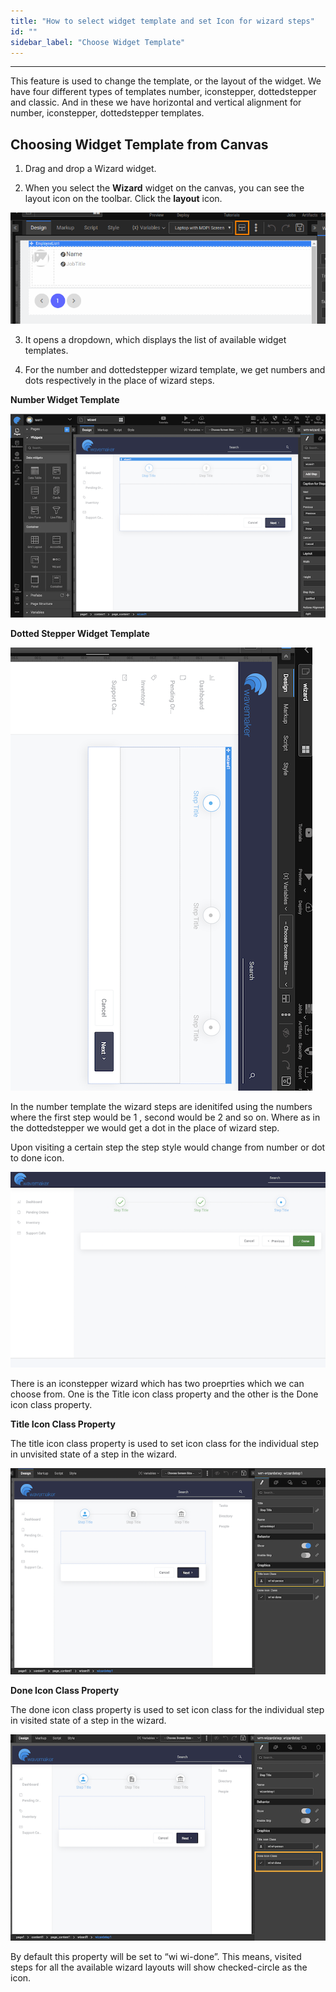 ```yaml
---
title: "How to select widget template and set Icon for wizard steps"
id: ""
sidebar_label: "Choose Widget Template"
---
```

---

This feature is used to change the template, or the layout of the widget. We have four different types of templates number, iconstepper, dottedstepper and classic. And in these we have horizontal and vertical alignment for number, iconstepper, dottedstepper templates.

## Choosing Widget Template from Canvas

1. Drag and drop a Wizard widget.

2. When you select the **Wizard** widget on the canvas, you can see the layout icon on the toolbar. Click the **layout** icon.

![widget template icon on toolbar](/learn/assets/widget-template-icon.png)

3. It opens a dropdown, which displays the list of available widget templates.


4. For the number and dottedstepper wizard template, we get numbers and dots respectively in the place of wizard steps. 

**Number Widget Template**

![Number template for wizard](/learn/assets/number_wizard.png)

 **Dotted Stepper Widget Template**

![Dotted Stepper template for wizard](/learn/assets/dotted_stepper_wizard.png)

In the number template the wizard steps are idenitifed using the numbers where the first step would be 1 , second would be 2 and so on. Where as in the dottedstepper we would get a dot in the place of wizard step. 

Upon visiting a certain step the step style would change from number or dot to done icon.

![Done State for wizard](/learn/assets/done_state_wizard.png)

There is an iconstepper wizard which has two proeprties which we can choose from. One is the Title icon class property and the other is the Done icon class property. 

 **Title Icon Class Property**

 The title icon class property is  used to set icon class for the individual step in unvisited state of a step in the wizard.

 ![Title Icon Class Property for wizard](/learn/assets/title-icon-class.png)

  **Done Icon Class Property**

 The done icon class property is used to set icon class for the individual step in visited state of a step in the wizard.

 ![Title Icon Class Property for wizard](/learn/assets/done-icon-class.png)

 By default this property will be set to “wi wi-done”. This means, visited steps for all the available wizard layouts will show checked-circle as the icon.

